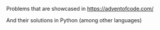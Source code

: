 Problems that are showcased in https://adventofcode.com/

And their solutions in Python (among other languages)